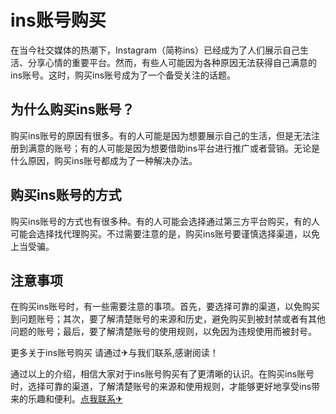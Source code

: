 # ins账号购买

在当今社交媒体的热潮下，Instagram（简称ins）已经成为了人们展示自己生活、分享心情的重要平台。然而，有些人可能因为各种原因无法获得自己满意的ins账号。这时，购买ins账号成为了一个备受关注的话题。

## 为什么购买ins账号？

购买ins账号的原因有很多。有的人可能是因为想要展示自己的生活，但是无法注册到满意的账号；有的人可能是因为想要借助ins平台进行推广或者营销。无论是什么原因，购买ins账号都成为了一种解决办法。

## 购买ins账号的方式

购买ins账号的方式也有很多种。有的人可能会选择通过第三方平台购买，有的人可能会选择找代理购买。不过需要注意的是，购买ins账号要谨慎选择渠道，以免上当受骗。

## 注意事项

在购买ins账号时，有一些需要注意的事项。首先，要选择可靠的渠道，以免购买到问题账号；其次，要了解清楚账号的来源和历史，避免购买到被封禁或者有其他问题的账号；最后，要了解清楚账号的使用规则，以免因为违规使用而被封号。

更多关于ins账号购买 请通过✈与我们联系,感谢阅读！

通过以上的介绍，相信大家对于ins账号购买有了更清晰的认识。在购买ins账号时，选择可靠的渠道，了解清楚账号的来源和使用规则，才能够更好地享受ins带来的乐趣和便利。[点我联系✈](https://file.G208.com)